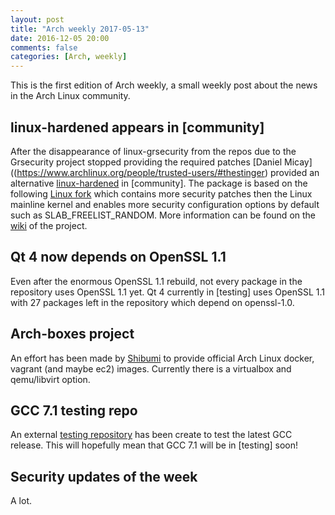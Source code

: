 ```yaml
---
layout: post
title: "Arch weekly 2017-05-13"
date: 2016-12-05 20:00
comments: false
categories: [Arch, weekly]
---
```


This is the first edition of Arch weekly, a small weekly post about the news in
the Arch Linux community.

## linux-hardened appears in [community]

After the disappearance of linux-grsecurity from the repos due to the Grsecurity
project stopped providing the required patches [Daniel Micay]((https://www.archlinux.org/people/trusted-users/#thestinger) provided an alternative [linux-hardened](https://www.archlinux.org/packages/community/x86_64/linux-hardened/) in [community]. The package is based on the following [Linux fork](https://github.com/thestinger/linux-hardened) which contains more security patches then the Linux mainline kernel and enables more security configuration options by default such as SLAB_FREELIST_RANDOM.
More information can be found on the
[wiki](https://github.com/thestinger/linux-hardened/wiki) of the project.


## Qt 4 now depends on OpenSSL 1.1

Even after the enormous OpenSSL 1.1 rebuild, not every package in the repository
uses OpenSSL 1.1 yet. Qt 4 currently in [testing] uses OpenSSL 1.1 with 27
packages left in the repository which depend on openssl-1.0.

## Arch-boxes project

An effort has been made by
[Shibumi](https://www.archlinux.org/people/trusted-users/#shibumi) to provide
official Arch Linux docker, vagrant (and maybe ec2) images. Currently there is a
virtualbox and qemu/libvirt option. 

## GCC 7.1 testing repo

An external [testing repository](https://pkgbuild.com/~bpiotrowski/gcc7/) has
been create to test the latest GCC release. This will hopefully mean that GCC
7.1 will be in [testing] soon!

## Security updates of the week

A lot.


